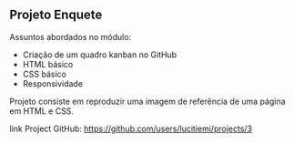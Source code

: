 ## Projeto Enquete

Assuntos abordados no módulo:
- Criação de um quadro kanban no GitHub
- HTML básico
- CSS básico
- Responsividade

Projeto consiste em reproduzir uma imagem de referência de uma página em HTML e CSS.

link Project GitHub: https://github.com/users/lucitiemi/projects/3
